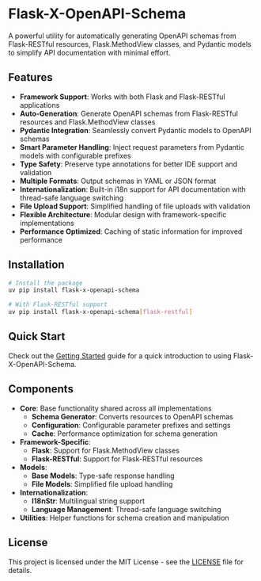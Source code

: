 # Flask-X-OpenAPI-Schema

A powerful utility for automatically generating OpenAPI schemas from Flask-RESTful resources, Flask.MethodView classes, and Pydantic models to simplify API documentation with minimal effort.

## Features

- **Framework Support**: Works with both Flask and Flask-RESTful applications
- **Auto-Generation**: Generate OpenAPI schemas from Flask-RESTful resources and Flask.MethodView classes
- **Pydantic Integration**: Seamlessly convert Pydantic models to OpenAPI schemas
- **Smart Parameter Handling**: Inject request parameters from Pydantic models with configurable prefixes
- **Type Safety**: Preserve type annotations for better IDE support and validation
- **Multiple Formats**: Output schemas in YAML or JSON format
- **Internationalization**: Built-in i18n support for API documentation with thread-safe language switching
- **File Upload Support**: Simplified handling of file uploads with validation
- **Flexible Architecture**: Modular design with framework-specific implementations
- **Performance Optimized**: Caching of static information for improved performance

## Installation

```bash
# Install the package
uv pip install flask-x-openapi-schema

# With Flask-RESTful support
uv pip install flask-x-openapi-schema[flask-restful]
```

## Quick Start

Check out the [Getting Started](getting_started.md) guide for a quick introduction to using Flask-X-OpenAPI-Schema.

## Components

- **Core**: Base functionality shared across all implementations
  - **Schema Generator**: Converts resources to OpenAPI schemas
  - **Configuration**: Configurable parameter prefixes and settings
  - **Cache**: Performance optimization for schema generation
- **Framework-Specific**:
  - **Flask**: Support for Flask.MethodView classes
  - **Flask-RESTful**: Support for Flask-RESTful resources
- **Models**:
  - **Base Models**: Type-safe response handling
  - **File Models**: Simplified file upload handling
- **Internationalization**:
  - **I18nStr**: Multilingual string support
  - **Language Management**: Thread-safe language switching
- **Utilities**: Helper functions for schema creation and manipulation

## License

This project is licensed under the MIT License - see the [LICENSE](https://github.com/StrayDragon/flask-x-openapi-schema/blob/main/LICENSE) file for details.
